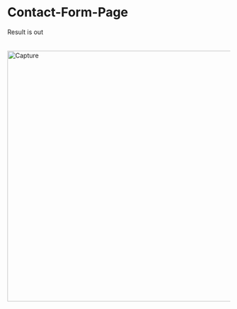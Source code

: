 # Contact-Form-Page
<bold>Result is out <bold> <br> <br> <br>
<img width="566" alt="Capture" src="https://user-images.githubusercontent.com/123558998/222834305-79451caa-16a0-4648-ae9a-e98ec1ceb92c.PNG">
